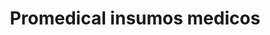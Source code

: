---
title: "Promedical insumos medicos"
url: /obera/promedical-insumos-medicos/
shop: suministros médicos
---